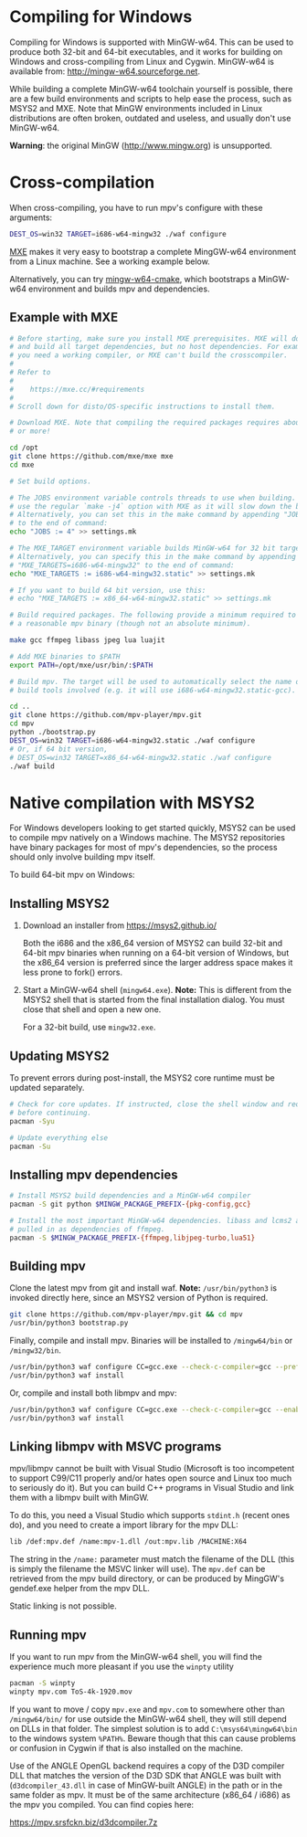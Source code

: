 Compiling for Windows
=====================

Compiling for Windows is supported with MinGW-w64. This can be used to produce
both 32-bit and 64-bit executables, and it works for building on Windows and
cross-compiling from Linux and Cygwin. MinGW-w64 is available from:
http://mingw-w64.sourceforge.net.

While building a complete MinGW-w64 toolchain yourself is possible, there are a
few build environments and scripts to help ease the process, such as MSYS2 and
MXE. Note that MinGW environments included in Linux distributions are often
broken, outdated and useless, and usually don't use MinGW-w64.

**Warning**: the original MinGW (http://www.mingw.org) is unsupported.

Cross-compilation
=================

When cross-compiling, you have to run mpv's configure with these arguments:

```bash
DEST_OS=win32 TARGET=i686-w64-mingw32 ./waf configure
```

[MXE](https://mxe.cc) makes it very easy to bootstrap a complete MingGW-w64
environment from a Linux machine. See a working example below.

Alternatively, you can try [mingw-w64-cmake](https://github.com/lachs0r/mingw-w64-cmake),
which bootstraps a MinGW-w64 environment and builds mpv and dependencies.

Example with MXE
----------------

```bash
# Before starting, make sure you install MXE prerequisites. MXE will download
# and build all target dependencies, but no host dependencies. For example,
# you need a working compiler, or MXE can't build the crosscompiler.
#
# Refer to
#
#    https://mxe.cc/#requirements
#
# Scroll down for disto/OS-specific instructions to install them.

# Download MXE. Note that compiling the required packages requires about 1.4 GB
# or more!

cd /opt
git clone https://github.com/mxe/mxe mxe
cd mxe

# Set build options.

# The JOBS environment variable controls threads to use when building. DO NOT
# use the regular `make -j4` option with MXE as it will slow down the build.
# Alternatively, you can set this in the make command by appending "JOBS=4"
# to the end of command:
echo "JOBS := 4" >> settings.mk

# The MXE_TARGET environment variable builds MinGW-w64 for 32 bit targets.
# Alternatively, you can specify this in the make command by appending
# "MXE_TARGETS=i686-w64-mingw32" to the end of command:
echo "MXE_TARGETS := i686-w64-mingw32.static" >> settings.mk

# If you want to build 64 bit version, use this:
# echo "MXE_TARGETS := x86_64-w64-mingw32.static" >> settings.mk

# Build required packages. The following provide a minimum required to build
# a reasonable mpv binary (though not an absolute minimum).

make gcc ffmpeg libass jpeg lua luajit

# Add MXE binaries to $PATH
export PATH=/opt/mxe/usr/bin/:$PATH

# Build mpv. The target will be used to automatically select the name of the
# build tools involved (e.g. it will use i686-w64-mingw32.static-gcc).

cd ..
git clone https://github.com/mpv-player/mpv.git
cd mpv
python ./bootstrap.py
DEST_OS=win32 TARGET=i686-w64-mingw32.static ./waf configure
# Or, if 64 bit version,
# DEST_OS=win32 TARGET=x86_64-w64-mingw32.static ./waf configure
./waf build
```

Native compilation with MSYS2
=============================

For Windows developers looking to get started quickly, MSYS2 can be used to
compile mpv natively on a Windows machine. The MSYS2 repositories have binary
packages for most of mpv's dependencies, so the process should only involve
building mpv itself.

To build 64-bit mpv on Windows:

Installing MSYS2
----------------

1. Download an installer from https://msys2.github.io/

   Both the i686 and the x86_64 version of MSYS2 can build 32-bit and 64-bit
   mpv binaries when running on a 64-bit version of Windows, but the x86_64
   version is preferred since the larger address space makes it less prone to
   fork() errors.

2. Start a MinGW-w64 shell (``mingw64.exe``). **Note:** This is different from
   the MSYS2 shell that is started from the final installation dialog. You must
   close that shell and open a new one.

   For a 32-bit build, use ``mingw32.exe``.

Updating MSYS2
--------------

To prevent errors during post-install, the MSYS2 core runtime must be updated
separately.

```bash
# Check for core updates. If instructed, close the shell window and reopen it
# before continuing.
pacman -Syu

# Update everything else
pacman -Su
```

Installing mpv dependencies
---------------------------

```bash
# Install MSYS2 build dependencies and a MinGW-w64 compiler
pacman -S git python $MINGW_PACKAGE_PREFIX-{pkg-config,gcc}

# Install the most important MinGW-w64 dependencies. libass and lcms2 are also
# pulled in as dependencies of ffmpeg.
pacman -S $MINGW_PACKAGE_PREFIX-{ffmpeg,libjpeg-turbo,lua51}
```

Building mpv
------------

Clone the latest mpv from git and install waf. **Note:** ``/usr/bin/python3``
is invoked directly here, since an MSYS2 version of Python is required.

```bash
git clone https://github.com/mpv-player/mpv.git && cd mpv
/usr/bin/python3 bootstrap.py
```

Finally, compile and install mpv. Binaries will be installed to
``/mingw64/bin`` or ``/mingw32/bin``.

```bash
/usr/bin/python3 waf configure CC=gcc.exe --check-c-compiler=gcc --prefix=$MSYSTEM_PREFIX
/usr/bin/python3 waf install
```

Or, compile and install both libmpv and mpv:

```bash
/usr/bin/python3 waf configure CC=gcc.exe --check-c-compiler=gcc --enable-libmpv-shared --prefix=$MSYSTEM_PREFIX
/usr/bin/python3 waf install
```

Linking libmpv with MSVC programs
---------------------------------

mpv/libmpv cannot be built with Visual Studio (Microsoft is too incompetent to
support C99/C11 properly and/or hates open source and Linux too much to
seriously do it). But you can build C++ programs in Visual Studio and link them
with a libmpv built with MinGW.

To do this, you need a Visual Studio which supports ``stdint.h`` (recent ones do),
and you need to create a import library for the mpv DLL:

```bash
lib /def:mpv.def /name:mpv-1.dll /out:mpv.lib /MACHINE:X64
```

The string in the ``/name:`` parameter must match the filename of the DLL (this
is simply the filename the MSVC linker will use). The ``mpv.def`` can be
retrieved from the mpv build directory, or can be produced by MingGW's
gendef.exe helper from the mpv DLL.

Static linking is not possible.

Running mpv
-----------

If you want to run mpv from the MinGW-w64 shell, you will find the experience
much more pleasant if you use the ``winpty`` utility

```bash
pacman -S winpty
winpty mpv.com ToS-4k-1920.mov
```

If you want to move / copy ``mpv.exe`` and ``mpv.com`` to somewhere other than
``/mingw64/bin/`` for use outside the MinGW-w64 shell, they will still depend on
DLLs in that folder. The simplest solution is to add ``C:\msys64\mingw64\bin``
to the windows system ``%PATH%``. Beware though that this can cause problems or
confusion in Cygwin if that is also installed on the machine.

Use of the ANGLE OpenGL backend requires a copy of the D3D compiler DLL that
matches the version of the D3D SDK that ANGLE was built with
(``d3dcompiler_43.dll`` in case of MinGW-built ANGLE) in the path or in the
same folder as mpv. It must be of the same architecture (x86_64 / i686) as the
mpv you compiled. You can find copies here:

https://mpv.srsfckn.biz/d3dcompiler.7z
